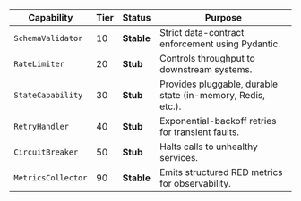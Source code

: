 | Capability | Tier | Status | Purpose |
|---|---|---|---|
| `SchemaValidator` | 10 | **Stable** | Strict data-contract enforcement using Pydantic. |
| `RateLimiter` | 20 | **Stub** | Controls throughput to downstream systems. |
| `StateCapability` | 30 | **Stub** | Provides pluggable, durable state (in-memory, Redis, etc.). |
| `RetryHandler` | 40 | **Stub** | Exponential-backoff retries for transient faults. |
| `CircuitBreaker` | 50 | **Stub** | Halts calls to unhealthy services. |
| `MetricsCollector` | 90 | **Stable** | Emits structured RED metrics for observability. | 